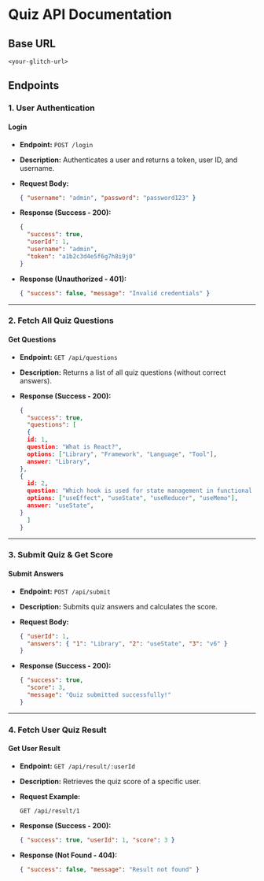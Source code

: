 # **Quiz API Documentation**

## **Base URL**

```
<your-glitch-url>
```
## **Endpoints**

### **1\. User Authentication**

#### **Login**

- **Endpoint:** `POST /login`
- **Description:** Authenticates a user and returns a token, user ID, and username.
- **Request Body:**

  ```json
  { "username": "admin", "password": "password123" }
  ```

- **Response (Success - 200):**

  ```json
  {
  	"success": true,
  	"userId": 1,
  	"username": "admin",
  	"token": "a1b2c3d4e5f6g7h8i9j0"
  }
  ```

- **Response (Unauthorized - 401):**

  ```json
  { "success": false, "message": "Invalid credentials" }
  ```

---

### **2\. Fetch All Quiz Questions**

#### **Get Questions**

- **Endpoint:** `GET /api/questions`
- **Description:** Returns a list of all quiz questions (without correct answers).
- **Response (Success - 200):**

  ```json
  {
  	"success": true,
  	"questions": [
  	{
    id: 1,
    question: "What is React?",
    options: ["Library", "Framework", "Language", "Tool"],
    answer: "Library",
  },
  {
    id: 2,
    question: "Which hook is used for state management in functional components?",
    options: ["useEffect", "useState", "useReducer", "useMemo"],
    answer: "useState",
  }
  	]
  }
  ```

---

### **3\. Submit Quiz & Get Score**

#### **Submit Answers**

- **Endpoint:** `POST /api/submit`
- **Description:** Submits quiz answers and calculates the score.
- **Request Body:**

  ```json
  { "userId": 1, 
    "answers": { "1": "Library", "2": "useState", "3": "v6" } 
  }
  ```

- **Response (Success - 200):**

  ```json
  { "success": true,
    "score": 3,
    "message": "Quiz submitted successfully!"
  }
  ```

---

### **4\. Fetch User Quiz Result**

#### **Get User Result**

- **Endpoint:** `GET /api/result/:userId`
- **Description:** Retrieves the quiz score of a specific user.
- **Request Example:**

  `GET /api/result/1`

- **Response (Success - 200):**

  ```json
  { "success": true, "userId": 1, "score": 3 }
  ```

- **Response (Not Found - 404):**

  ```json
  { "success": false, "message": "Result not found" }
  ```

